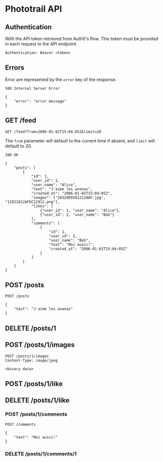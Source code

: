 # Phototrail API

## Authentication

With the API token retrieved from Auth0's flow. This token must be provided in
each request to the API endpoint.

```
Authentication: Bearer <token>
```

## Errors

Error are represented by the `error` key of the response.

```
500 Internal Server Error

{
	"error": "error message"
}
```

## GET /feed

```
GET /feed?from=2006-01-02T15:04:05Z&limit=20
```

The `from` parameter will default to the current time if absent, and `limit`
will default to 20.

```
200 OK

{
	"posts": [
		{
			"id": 1,
			"user_id": 1,
			"user_name": "Alice",
			"text": "J'aime les ananas",
			"created_at": "2006-01-02T15:04:05Z",
			"images": ["10329D92012120AF.jpg", "12921812AFDC12912.png"],
			"likes": [
				{"user_id": 1, "user_name": "Alice"},
				{"user_id": 2, "user_name": "Bob"}
			],
			"comments": [
				{
					"id": 1,
					"user_id": 2,
					"user_name": "Bob",
					"text": "Moi aussi!",
					"created_at": "2006-01-02T15:04:05Z"
				}
			]
		}
	]
}
```

## POST /posts

```
POST /posts

{
	"text": "J'aime les ananas"
}
```

## DELETE /posts/1

## POST /posts/1/images

```
POST /posts/1/images
Content-Type: image/jpeg

<binary data>
```

## POST /posts/1/like

## DELETE /posts/1/like

### POST /posts/1/comments

```
POST /comments

{
	"text": "Moi aussi!"
}
```

### DELETE /posts/1/comments/1

